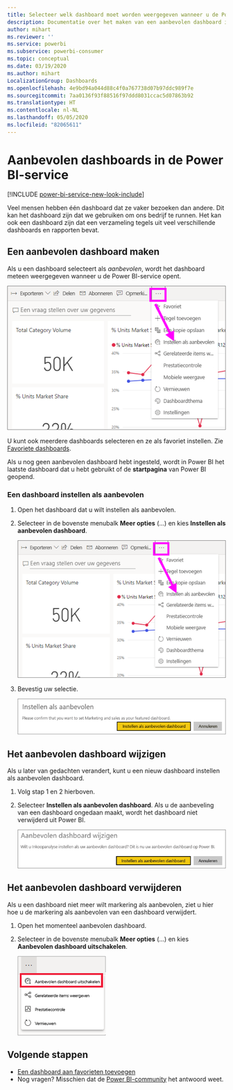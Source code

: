 ```yaml
---
title: Selecteer welk dashboard moet worden weergegeven wanneer u de Power BI-service opent
description: Documentatie over het maken van een aanbevolen dashboard in de Power BI-service
author: mihart
ms.reviewer: ''
ms.service: powerbi
ms.subservice: powerbi-consumer
ms.topic: conceptual
ms.date: 03/19/2020
ms.author: mihart
LocalizationGroup: Dashboards
ms.openlocfilehash: 4e9bd94a044d88c4f0a767738d07b97ddc989f7e
ms.sourcegitcommit: 7aa0136f93f88516f97ddd8031ccac5d07863b92
ms.translationtype: HT
ms.contentlocale: nl-NL
ms.lasthandoff: 05/05/2020
ms.locfileid: "82065611"
---
```

# <a name="featured-dashboards-in-the-power-bi-service"></a>Aanbevolen dashboards in de Power BI-service

[!INCLUDE [power-bi-service-new-look-include](../includes/power-bi-service-new-look-include.md)]

Veel mensen hebben één dashboard dat ze vaker bezoeken dan andere. Dit kan het dashboard zijn dat we gebruiken om ons bedrijf te runnen. Het kan ook een dashboard zijn dat een verzameling tegels uit veel verschillende dashboards en rapporten bevat.

## <a name="create-a-featured-dashboard"></a>Een aanbevolen dashboard maken
Als u een dashboard selecteert als *aanbevolen*, wordt het dashboard meteen weergegeven wanneer u de Power BI-service opent. 

![Pictogram Instellen als aanbevolen](./media/end-user-featured/power-bi-dropdown.png)

U kunt ook meerdere dashboards selecteren en ze als favoriet instellen. Zie [Favoriete dashboards](end-user-favorite.md).

Als u nog geen aanbevolen dashboard hebt ingesteld, wordt in Power BI het laatste dashboard dat u hebt gebruikt of de **startpagina** van Power BI geopend. 

### <a name="set-a-dashboard-as-featured"></a>Een dashboard instellen als aanbevolen


1. Open het dashboard dat u wilt instellen als aanbevolen. 
2. Selecteer in de bovenste menubalk **Meer opties** (...) en kies **Instellen als aanbevolen dashboard**. 
   
    ![Pictogram Instellen als aanbevolen](./media/end-user-featured/power-bi-dropdown.png)
3. Bevestig uw selectie.
   
    ![Aanbevolen dashboard instellen](./media/end-user-featured/power-bi-featured-confirm.png)

## <a name="change-the-featured-dashboard"></a>Het aanbevolen dashboard wijzigen
Als u later van gedachten verandert, kunt u een nieuw dashboard instellen als aanbevolen dashboard.

1. Volg stap 1 en 2 hierboven.
   
2. Selecteer **Instellen als aanbevolen dashboard**. Als u de aanbeveling van een dashboard ongedaan maakt, wordt het dashboard niet verwijderd uit Power BI. 
   
    ![Het bericht Geslaagd](./media/end-user-featured/power-bi-unfeature-new.png)

## <a name="remove-the-featured-dashboard"></a>Het aanbevolen dashboard verwijderen
Als u een dashboard niet meer wilt markering als aanbevolen, ziet u hier hoe u de markering als aanbevolen van een dashboard verwijdert.

1. Open het momenteel aanbevolen dashboard.
2. Selecteer in de bovenste menubalk **Meer opties** (...) en kies **Aanbevolen dashboard uitschakelen**.

    ![Aanbevolen dashboard uitschakelen geselecteerd](./media/end-user-featured/power-bi-unfeature.png)
   
## <a name="next-steps"></a>Volgende stappen
- [Een dashboard aan favorieten toevoegen](end-user-favorite.md)    
- Nog vragen? Misschien dat de [Power BI-community](https://community.powerbi.com/) het antwoord weet.

